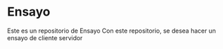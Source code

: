 # Ensayo
Este es un repositorio de Ensayo
Con este repositorio, se desea hacer un ensayo de cliente servidor
